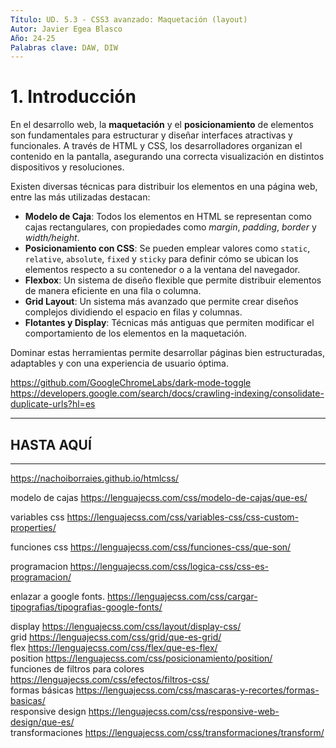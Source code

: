 ```yaml
---
Título: UD. 5.3 - CSS3 avanzado: Maquetación (layout)
Autor: Javier Egea Blasco
Año: 24-25
Palabras clave: DAW, DIW
---
```


# 1. Introducción
En el desarrollo web, la **maquetación** y el **posicionamiento** de elementos son fundamentales para estructurar y diseñar interfaces atractivas y funcionales. A través de HTML y CSS, los desarrolladores organizan el contenido en la pantalla, asegurando una correcta visualización en distintos dispositivos y resoluciones.

Existen diversas técnicas para distribuir los elementos en una página web, entre las más utilizadas destacan:

- **Modelo de Caja**: Todos los elementos en HTML se representan como cajas rectangulares, con propiedades como *margin*, *padding*, *border* y *width/height*.
- **Posicionamiento con CSS**: Se pueden emplear valores como `static`, `relative`, `absolute`, `fixed` y `sticky` para definir cómo se ubican los elementos respecto a su contenedor o a la ventana del navegador.
- **Flexbox**: Un sistema de diseño flexible que permite distribuir elementos de manera eficiente en una fila o columna.
- **Grid Layout**: Un sistema más avanzado que permite crear diseños complejos dividiendo el espacio en filas y columnas.
- **Flotantes y Display**: Técnicas más antiguas que permiten modificar el comportamiento de los elementos en la maquetación.

Dominar estas herramientas permite desarrollar páginas bien estructuradas, adaptables y con una experiencia de usuario óptima.

https://github.com/GoogleChromeLabs/dark-mode-toggle
https://developers.google.com/search/docs/crawling-indexing/consolidate-duplicate-urls?hl=es




---
HASTA AQUÍ
--- 




---


https://nachoiborraies.github.io/htmlcss/  

modelo de cajas   https://lenguajecss.com/css/modelo-de-cajas/que-es/

variables css  https://lenguajecss.com/css/variables-css/css-custom-properties/  

funciones css   https://lenguajecss.com/css/funciones-css/que-son/  

programacion  https://lenguajecss.com/css/logica-css/css-es-programacion/

enlazar a google fonts. https://lenguajecss.com/css/cargar-tipografias/tipografias-google-fonts/  

display   https://lenguajecss.com/css/layout/display-css/  
grid https://lenguajecss.com/css/grid/que-es-grid/  
flex  https://lenguajecss.com/css/flex/que-es-flex/  
position  https://lenguajecss.com/css/posicionamiento/position/  
funciones de filtros para colores https://lenguajecss.com/css/efectos/filtros-css/  
formas básicas  https://lenguajecss.com/css/mascaras-y-recortes/formas-basicas/  
responsive design https://lenguajecss.com/css/responsive-web-design/que-es/  
transformaciones https://lenguajecss.com/css/transformaciones/transform/



